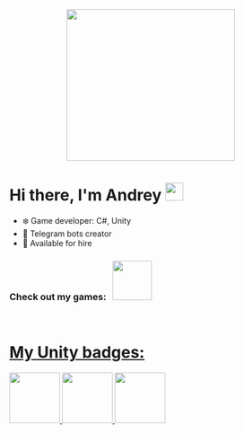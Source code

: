 <div align="center">
  <img src="https://media2.giphy.com/media/v1.Y2lkPTc5MGI3NjExMTcyM2I1YzkxMGYyYmUxNTQxMjMwZDI5OWJmMzU3NjA3YzFhNDFmMyZlcD12MV9pbnRlcm5hbF9naWZzX2dpZklkJmN0PXM/F73KLZL9eAfDcDQFAt/giphy.gif" width="300" height="270"/>
</div>
<h1 align="left">Hi there, I'm Andrey 
<img src="https://github.com/blackcater/blackcater/raw/main/images/Hi.gif" height="32"/></h1>


<ul>
 <li>❄️ Game developer: C#, Unity</li>
 <li>🤖 Telegram bots creator</li>
 <li>🎯 Available for hire</li>
</ul>
<h3 align="left">Check out my games:   &nbsp;
  <a href=https://learn.unity.com/u/633b0af1edbc2a72789dbe60?tab=profile">
    <img src="https://pixelartmaker-data-78746291193.nyc3.digitaloceanspaces.com/image/503924d3945d80e.png" width="70"/></h3>
<br>

<h1 align="left">My Unity badges: 
</h1>
<div id="badges" align="left">
    <a href="https://www.credly.com/earner/earned/badge/0d96454c-161a-4507-a99a-7d7e1520390d">
    <img src="https://images.credly.com/size/680x680/images/2ebece18-451f-4f69-868a-9b5edac57567/image.png" width="90"/>
  </a>
   <a href="https://www.credly.com/earner/earned/badge/0d96454c-161a-4507-a99a-7d7e1520390d">
    <img src="https://images.credly.com/size/680x680/images/24c48b7e-6c7b-4763-91e7-379565ba4e42/image.png" width="90"/>
  </a>
  <a href="https://www.credly.com/earner/earned/badge/0d96454c-161a-4507-a99a-7d7e1520390d">
    <img src="https://images.credly.com/size/680x680/images/03d1c2f6-6182-49bd-b5af-2ef6d28b5383/image.png" width="90"/>
  </a>
</div>
